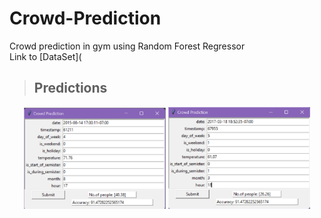 # Crowd-Prediction
Crowd prediction in gym using Random Forest Regressor
<br/>
Link to [DataSet](

> ## Predictions 
<p align="center" width="100%">
    <img width="45%" src="https://github.com/SaiSwarup27/Crowd-Prediction/blob/master/Predictions/prediction1.png">
    <img width="45%" src="https://github.com/SaiSwarup27/Crowd-Prediction/blob/master/Predictions/prediction2.png">
</p>
